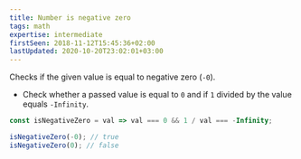 ```yaml
---
title: Number is negative zero
tags: math
expertise: intermediate
firstSeen: 2018-11-12T15:45:36+02:00
lastUpdated: 2020-10-20T23:02:01+03:00
---
```


Checks if the given value is equal to negative zero (`-0`).

- Check whether a passed value is equal to `0` and if `1` divided by the value equals `-Infinity`.

```js
const isNegativeZero = val => val === 0 && 1 / val === -Infinity;
```

```js
isNegativeZero(-0); // true
isNegativeZero(0); // false
```
